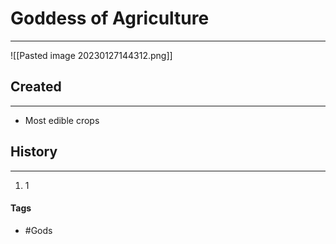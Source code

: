 # Goddess of Agriculture
---
![[Pasted image 20230127144312.png]]

## Created
---
- Most edible crops 

## History
---
1. 1 

#### Tags
- #Gods 